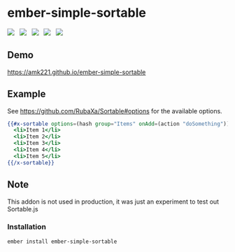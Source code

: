 # ember-simple-sortable

<a href="http://emberobserver.com/addons/ember-simple-sortable"><img src="http://emberobserver.com/badges/ember-simple-sortable.svg"></a> &nbsp; <a href="https://david-dm.org/amk221/ember-simple-sortable#badge-embed"><img src="https://david-dm.org/amk221/ember-simple-sortable.svg"></a> &nbsp; <a href="https://david-dm.org/amk221/ember-simple-sortable#dev-badge-embed"><img src="https://david-dm.org/amk221/ember-simple-sortable/dev-status.svg"></a> &nbsp; <a href="https://codeclimate.com/github/amk221/ember-simple-sortable"><img src="https://codeclimate.com/github/amk221/ember-simple-sortable/badges/gpa.svg" /></a> &nbsp; <a href="http://travis-ci.org/amk221/ember-simple-sortable"><img src="https://travis-ci.org/amk221/ember-simple-sortable.svg?branch=master"></a>

## Demo

https://amk221.github.io/ember-simple-sortable

## Example

See https://github.com/RubaXa/Sortable#options for the available options.

```handlebars
{{#x-sortable options=(hash group="Items" onAdd=(action "doSomething"))}}
  <li>Item 1</li>
  <li>Item 2</li>
  <li>Item 3</li>
  <li>Item 4</li>
  <li>Item 5</li>
{{/x-sortable}}
```

## Note

This addon is not used in production, it was just an experiment to test out Sortable.js

### Installation
```
ember install ember-simple-sortable
```
